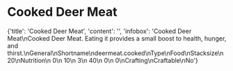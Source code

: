 
# Cooked Deer Meat

{'title': 'Cooked Deer Meat', 'content': '', 'infobox': 'Cooked Deer Meat\nCooked Deer Meat. Eating it provides a small boost to health, hunger, and thirst.\nGeneral\nShortname\ndeermeat.cooked\nType\nFood\nStacksize\n20\nNutrition\n 0\n 10\n 3\n 40\n 0\n 0\nCrafting\nCraftable\nNo'}
